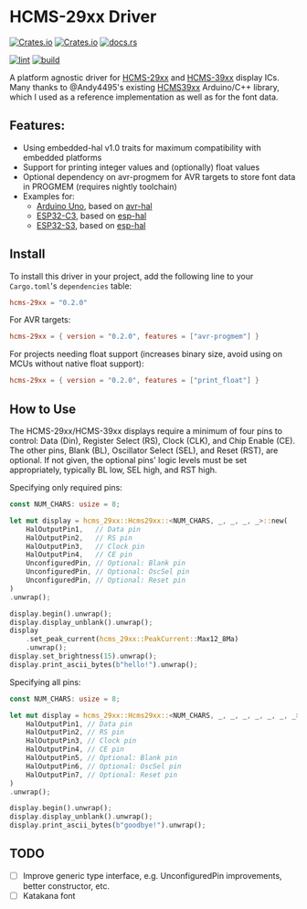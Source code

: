 # HCMS-29xx Driver

[![Crates.io](https://img.shields.io/crates/v/hcms-29xx)](https://crates.io/crates/hcms-29xx)
[![Crates.io](https://img.shields.io/crates/d/hcms-29xx)](https://crates.io/crates/hcms-29xx)
[![docs.rs](https://img.shields.io/docsrs/hcms-29xx)](https://docs.rs/hcms-29xx/latest/hcms-29xx/)

[![lint](https://github.com/nonik0/hcms-29xx/actions/workflows/lint.yml/badge.svg)](https://github.com/nonik0/hcms-29xx/actions/workflows/lint.yml)
[![build](https://github.com/nonik0/hcms-29xx/actions/workflows/build.yml/badge.svg)](https://github.com/nonik0/hcms-29xx/actions/workflows/build.yml)

A platform agnostic driver for [HCMS-29xx](https://docs.broadcom.com/doc/HCMS-29xx-Series-High-Performance-CMOS-5-x-7-Alphanumeric-Displays) and [HCMS-39xx](https://docs.broadcom.com/doc/AV02-0868EN) display ICs. Many thanks to @Andy4495's existing [HCMS39xx](https://github.com/Andy4495/HCMS39xx) Arduino/C++ library, which I used as a reference implementation as well as for the font data.

## Features:
 * Using embedded-hal v1.0 traits for maximum compatibility with embedded platforms
 * Support for printing integer values and (optionally) float values
 * Optional dependency on avr-progmem for AVR targets to store font data in PROGMEM (requires nightly toolchain)
 * Examples for:
     * [Arduino Uno](examples/arduino-uno/), based on [avr-hal](https://github.com/Rahix/avr-hal/)
     * [ESP32-C3](examples/esp32-c3/), based on [esp-hal](https://github.com/esp-rs/esp-hal)
     * [ESP32-S3](examples/esp32-s3/), based on [esp-hal](https://github.com/esp-rs/esp-hal)

## Install
To install this driver in your project, add the following line to your `Cargo.toml`'s `dependencies` table:

```toml
hcms-29xx = "0.2.0"
```

For AVR targets:

```toml
hcms-29xx = { version = "0.2.0", features = ["avr-progmem"] }
```

For projects needing float support (increases binary size, avoid using on MCUs without native float support):

```toml
hcms-29xx = { version = "0.2.0", features = ["print_float"] }
```

## How to Use

The HCMS-29xx/HCMS-39xx displays require a minimum of four pins to control: Data (Din), Register Select (RS), Clock (CLK), and Chip Enable (CE). The other pins, Blank (BL), Oscillator Select (SEL), and Reset (RST), are optional. If not given, the optional pins' logic levels must be set appropriately, typically BL low, SEL high, and RST high.

Specifying only required pins:

```rust
const NUM_CHARS: usize = 8;

let mut display = hcms_29xx::Hcms29xx::<NUM_CHARS, _, _, _, _>::new(
    HalOutputPin1,   // Data pin
    HalOutputPin2,   // RS pin
    HalOutputPin3,   // Clock pin
    HalOutputPin4,   // CE pin
    UnconfiguredPin, // Optional: Blank pin
    UnconfiguredPin, // Optional: OscSel pin
    UnconfiguredPin, // Optional: Reset pin
)
.unwrap();

display.begin().unwrap();
display.display_unblank().unwrap();
display
    .set_peak_current(hcms_29xx::PeakCurrent::Max12_8Ma)
    .unwrap();
display.set_brightness(15).unwrap();
display.print_ascii_bytes(b"hello!").unwrap();
```

Specifying all pins:

```rust
const NUM_CHARS: usize = 8;

let mut display = hcms_29xx::Hcms29xx::<NUM_CHARS, _, _, _, _, _, _, _>::new(
    HalOutputPin1, // Data pin
    HalOutputPin2, // RS pin
    HalOutputPin3, // Clock pin
    HalOutputPin4, // CE pin
    HalOutputPin5, // Optional: Blank pin
    HalOutputPin6, // Optional: OscSel pin
    HalOutputPin7, // Optional: Reset pin
)
.unwrap();

display.begin().unwrap();
display.display_unblank().unwrap();
display.print_ascii_bytes(b"goodbye!").unwrap();
```

## TODO
- [ ] Improve generic type interface, e.g. UnconfiguredPin improvements, better constructor, etc.
- [ ] Katakana font